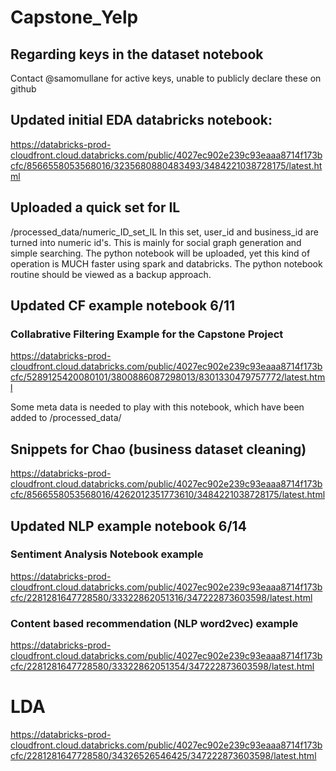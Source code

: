 # Capstone_Yelp

## Regarding keys in the dataset notebook
Contact @samomullane for active keys, unable to publicly declare these on github

## Updated initial EDA databricks notebook:
https://databricks-prod-cloudfront.cloud.databricks.com/public/4027ec902e239c93eaaa8714f173bcfc/8566558053568016/3235680880483493/3484221038728175/latest.html

## Uploaded a quick set for IL
/processed_data/numeric_ID_set_IL
In this set, user_id and business_id are turned into numeric id's. This is mainly for social graph generation and simple searching. The python notebook will be uploaded, yet this kind of operation is MUCH faster using spark and databricks. The python notebook routine should be viewed as a backup approach.

## Updated CF example notebook 6/11
### Collabrative Filtering Example for the Capstone Project
https://databricks-prod-cloudfront.cloud.databricks.com/public/4027ec902e239c93eaaa8714f173bcfc/5289125420080101/3800886087298013/8301330479757772/latest.html

Some meta data is needed to play with this notebook, which have been added to /processed_data/

## Snippets for Chao (business dataset cleaning)
https://databricks-prod-cloudfront.cloud.databricks.com/public/4027ec902e239c93eaaa8714f173bcfc/8566558053568016/4262012351773610/3484221038728175/latest.html

## Updated NLP example notebook 6/14
### Sentiment Analysis Notebook example
https://databricks-prod-cloudfront.cloud.databricks.com/public/4027ec902e239c93eaaa8714f173bcfc/2281281647728580/33322862051316/347222873603598/latest.html

### Content based recommendation (NLP word2vec) example
https://databricks-prod-cloudfront.cloud.databricks.com/public/4027ec902e239c93eaaa8714f173bcfc/2281281647728580/33322862051354/347222873603598/latest.html


# LDA
https://databricks-prod-cloudfront.cloud.databricks.com/public/4027ec902e239c93eaaa8714f173bcfc/2281281647728580/34326526546425/347222873603598/latest.html

